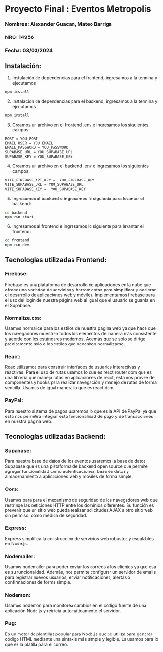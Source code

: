 
# Proyecto Final : Eventos Metropolis
### Nombres: Alexander Guacan, Mateo Barriga
### NRC: 14956
### Fecha: 03/03/2024


## Instalación: 
1. Instalación de dependencias para el frontend, ingresamos a la termina y ejecutamos
``` cmd 
npm install
```
2. Instalacion de dependencias para el backend, ingresamos a la termina y ejecutamos
``` cmd 
npm install
```
3. Creamos un archivo en el frontend .env e ingresamos los siguientes campos: 
``` cmd 
PORT = YOU_PORT
EMAIL_USER = YOU_EMAIL
EMAIL_PASSWORD = YOU_PASSWORD
SUPABASE_URL = YOU_SUPABASE_URL
SUPABASE_KEY = YOU_SUPABASE_KEY
```
4. Creamos un archivo en el backend .env e ingresamos los siguientes campos:  
``` cmd 
VITE_FIREBASE_API_KEY =  YOU_FIREBASE_KEY
VITE_SUPABASE_URL = YOU_SUPABASE_URL 
VITE_SUPABASE_KEY =  YOU_SUPABASE_KEY
```

5. Ingresamos al backend e ingresamos lo siguiente para levantar el backend:
``` cmd 
cd backend 
npm run start
```
6. Ingresamos al frontend e ingresamos lo siguiente para levantar el frontend:
``` cmd 
cd frontend 
npm run dev
```
## Tecnologias utilizadas Frontend:
### Firebase: 
Firebase es una plataforma de desarrollo de aplicaciones en la nube que ofrece una variedad de servicios y herramientas para simplificar y acelerar el desarrollo de aplicaciones web y móviles.
Implementamos firebase para el uso del login de nuestra página web al igual que el usuario se guarda en el Supabase.
### Normalize.css:
Usamos normalice para los estilos de nuestra pagina web ya que hace que los navegadores muestren todos los elementos de manera más consistente y acorde con los estándares modernos. Además que se solo se dirige precisamente solo a los estilos que necesitan normalizarse. 
### React: 
Reac utilizamos para construir interfaces de usuarios interactivas y reactivas. Para el uso de rutas usamos lo que es react router dom que es una librería que maneja rutas en aplicaciones de react, esta nos provee de componentes y hooks para realizar navegación y manejo de rutas de forma sencilla. 
Usamos de igual manera lo que es react dom 
### PayPal:
Para nuestro sistema de pagos usaremos lo que es la API de PayPal ya que esta nos permitirá integrar esta funcionalidad de pago y de transacciones en nuestra página web.

## Tecnologías utilizadas Backend: 
### Supabase: 
Para nuestra base de datos de los eventos usaremos la base de datos Supabase que es una plataforma de backend open source que permite agregar funcionalidad como autenticaciones, base de datos y almacenamiento a aplicaciones web y móviles de forma simple. 
### Cors:
Usamos para para el mecanismo de seguridad de los navegadores web que restringe las peticiones HTTP entre los dominios diferentes. Su función es prevenir que un sitio web pueda realizar solicitudes AJAX a otro sitio web sin permiso, como medida de seguridad.

### Express: 
 Express simplifica la construcción de servicios web robustos y escalables en Node.js.
### Nodemailer:
Usamos nodemailer para poder enviar los correos a los clientes ya que esa es su funcionalidad. Además, nos permite configurar un servidor de emails para registrar nuevos usuarios, enviar notificaciones, alertas o confirmaciones de forma simple.
### Nodemon: 
Usamos nodemon para monitorea cambios en el código fuente de una aplicación Node.js y reinicia automáticamente el servidor.
### Pug: 
 Es un motor de plantillas popular para Node.js que se utiliza para generar código HTML mediante una sintaxis más simple y legible. La usamos para lo que es la platilla para el correo. 